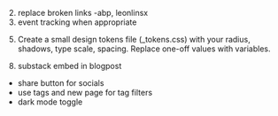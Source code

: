 <!-- 1. email check -->
2. replace broken links -abp, leonlinsx
3. event tracking when appropriate
<!-- 4. change images to png -->
5. Create a small design tokens file (_tokens.css) with your radius, shadows, type scale, spacing.
Replace one-off values with variables.
<!-- 6. table of contents -->
<!-- 7. pagination ellipses too high -->
8. substack embed in blogpost
<!-- 9. related posts left aligned not center -->
<!-- 10. easter egg mouse hover for longer befor reveal -->
- share button for socials
- use tags and new page for tag filters
- dark mode toggle